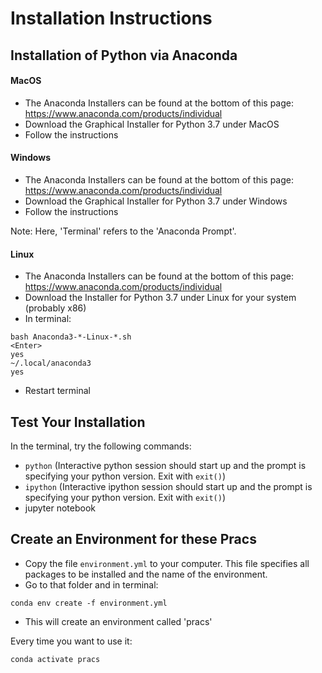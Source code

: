 # Installation Instructions


## Installation of Python via Anaconda

#### MacOS
-	The Anaconda Installers can be found at the bottom of this page: https://www.anaconda.com/products/individual
-	Download the Graphical Installer for Python 3.7 under MacOS
-	Follow the instructions

#### Windows
-	The Anaconda Installers can be found at the bottom of this page: https://www.anaconda.com/products/individual
-	Download the Graphical Installer for Python 3.7 under Windows
-	Follow the instructions

Note: Here, 'Terminal' refers to the 'Anaconda Prompt'. 

#### Linux
-	The Anaconda Installers can be found at the bottom of this page: https://www.anaconda.com/products/individual
-	Download the Installer for Python 3.7 under Linux for your system (probably x86)
-	In terminal:

```
bash Anaconda3-*-Linux-*.sh
<Enter>
yes
~/.local/anaconda3
yes
```
-	Restart terminal


## Test Your Installation

In the terminal, try the following commands:

* `python` (Interactive python  session should start up and the prompt is specifying your python version. Exit with `exit()`)
* `ipython` (Interactive ipython  session should start up and the prompt is specifying your python version. Exit with `exit()`)
* jupyter notebook


## Create an Environment for these Pracs

-	Copy the file `environment.yml` to your computer. This file specifies all packages to be installed and the name of the environment.
-	Go to that folder and in terminal:
```
conda env create -f environment.yml 
```
-	This will create an environment called 'pracs'

Every time you want to use it:
```
conda activate pracs 
```
